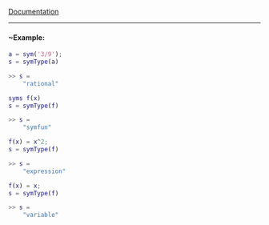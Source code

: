 
[Documentation](https://it.mathworks.com/help/symbolic/sym.symtype.html)

---

#### ~Example:
```matlab
a = sym('3/9');
s = symType(a)

>> s = 
	"rational"
```

```matlab
syms f(x)
s = symType(f)

>> s = 
	"symfun"
```

```matlab
f(x) = x^2;
s = symType(f)

>> s = 
	"expression"
```

```matlab
f(x) = x;
s = symType(f)

>> s = 
	"variable"
```